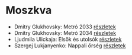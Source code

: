 # Moszkva

- Dmitry Glukhovsky: Metró 2033 [részletek](_details/Dmitry%20Glukhovsky.md#id_482)
- Dmitry Glukhovsky: Metró 2034 [részletek](_details/Dmitry%20Glukhovsky.md#id_355)
- Ljudmila Ulickaja: Elsők és utolsók [részletek](_details/Ljudmila%20Ulickaja.md#id_1287)
- Szergej Lukjanyenko: Nappali őrség [részletek](_details/Szergej%20Lukjanyenko.md#id_459)